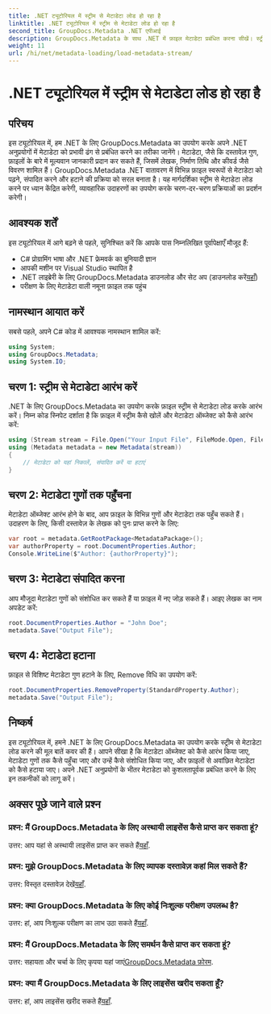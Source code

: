 ```yaml
---
title: .NET ट्यूटोरियल में स्ट्रीम से मेटाडेटा लोड हो रहा है
linktitle: .NET ट्यूटोरियल में स्ट्रीम से मेटाडेटा लोड हो रहा है
second_title: GroupDocs.Metadata .NET एपीआई
description: GroupDocs.Metadata के साथ .NET में फ़ाइल मेटाडेटा प्रबंधित करना सीखें। स्ट्रीम से मेटाडेटा लोड करने, संपादित करने और हटाने के लिए चरण-दर-चरण मार्गदर्शिका।
weight: 11
url: /hi/net/metadata-loading/load-metadata-stream/
---
```


# .NET ट्यूटोरियल में स्ट्रीम से मेटाडेटा लोड हो रहा है

## परिचय
इस ट्यूटोरियल में, हम .NET के लिए GroupDocs.Metadata का उपयोग करके अपने .NET अनुप्रयोगों में मेटाडेटा को प्रभावी ढंग से प्रबंधित करने का तरीका जानेंगे। मेटाडेटा, जैसे कि दस्तावेज़ गुण, फ़ाइलों के बारे में मूल्यवान जानकारी प्रदान कर सकते हैं, जिसमें लेखक, निर्माण तिथि और कीवर्ड जैसे विवरण शामिल हैं। GroupDocs.Metadata .NET वातावरण में विभिन्न फ़ाइल स्वरूपों से मेटाडेटा को पढ़ने, संपादित करने और हटाने की प्रक्रिया को सरल बनाता है। यह मार्गदर्शिका स्ट्रीम से मेटाडेटा लोड करने पर ध्यान केंद्रित करेगी, व्यावहारिक उदाहरणों का उपयोग करके चरण-दर-चरण प्रक्रियाओं का प्रदर्शन करेगी।
## आवश्यक शर्तें
इस ट्यूटोरियल में आगे बढ़ने से पहले, सुनिश्चित करें कि आपके पास निम्नलिखित पूर्वापेक्षाएँ मौजूद हैं:
- C# प्रोग्रामिंग भाषा और .NET फ्रेमवर्क का बुनियादी ज्ञान
- आपकी मशीन पर Visual Studio स्थापित है
-  .NET लाइब्रेरी के लिए GroupDocs.Metadata डाउनलोड और सेट अप (डाउनलोड करें[यहाँ](https://releases.groupdocs.com/metadata/net/))
- परीक्षण के लिए मेटाडेटा वाली नमूना फ़ाइल तक पहुंच

## नामस्थान आयात करें
सबसे पहले, अपने C# कोड में आवश्यक नामस्थान शामिल करें:
```csharp
using System;
using GroupDocs.Metadata;
using System.IO;
```
## चरण 1: स्ट्रीम से मेटाडेटा आरंभ करें
.NET के लिए GroupDocs.Metadata का उपयोग करके फ़ाइल स्ट्रीम से मेटाडेटा लोड करके आरंभ करें। निम्न कोड स्निपेट दर्शाता है कि फ़ाइल में स्ट्रीम कैसे खोलें और मेटाडेटा ऑब्जेक्ट को कैसे आरंभ करें:

```csharp
using (Stream stream = File.Open("Your Input File", FileMode.Open, FileAccess.ReadWrite))
using (Metadata metadata = new Metadata(stream))
{
    // मेटाडेटा को यहां निकालें, संपादित करें या हटाएं
}
```
## चरण 2: मेटाडेटा गुणों तक पहुँचना
मेटाडेटा ऑब्जेक्ट आरंभ होने के बाद, आप फ़ाइल के विभिन्न गुणों और मेटाडेटा तक पहुँच सकते हैं। उदाहरण के लिए, किसी दस्तावेज़ के लेखक को पुनः प्राप्त करने के लिए:

```csharp
var root = metadata.GetRootPackage<MetadataPackage>();
var authorProperty = root.DocumentProperties.Author;
Console.WriteLine($"Author: {authorProperty}");
```
## चरण 3: मेटाडेटा संपादित करना
आप मौजूदा मेटाडेटा गुणों को संशोधित कर सकते हैं या फ़ाइल में नए जोड़ सकते हैं। आइए लेखक का नाम अपडेट करें:

```csharp
root.DocumentProperties.Author = "John Doe";
metadata.Save("Output File");
```
## चरण 4: मेटाडेटा हटाना
फ़ाइल से विशिष्ट मेटाडेटा गुण हटाने के लिए, Remove विधि का उपयोग करें:

```csharp
root.DocumentProperties.RemoveProperty(StandardProperty.Author);
metadata.Save("Output File");
```

## निष्कर्ष
इस ट्यूटोरियल में, हमने .NET के लिए GroupDocs.Metadata का उपयोग करके स्ट्रीम से मेटाडेटा लोड करने की मूल बातें कवर की हैं। आपने सीखा है कि मेटाडेटा ऑब्जेक्ट को कैसे आरंभ किया जाए, मेटाडेटा गुणों तक कैसे पहुँचा जाए और उन्हें कैसे संशोधित किया जाए, और फ़ाइलों से अवांछित मेटाडेटा को कैसे हटाया जाए। अपने .NET अनुप्रयोगों के भीतर मेटाडेटा को कुशलतापूर्वक प्रबंधित करने के लिए इन तकनीकों को लागू करें।

## अक्सर पूछे जाने वाले प्रश्न
### प्रश्न: मैं GroupDocs.Metadata के लिए अस्थायी लाइसेंस कैसे प्राप्त कर सकता हूं?
 उत्तर: आप यहां से अस्थायी लाइसेंस प्राप्त कर सकते हैं[यहाँ](https://purchase.groupdocs.com/temporary-license/).
### प्रश्न: मुझे GroupDocs.Metadata के लिए व्यापक दस्तावेज़ कहां मिल सकते हैं?
 उत्तर: विस्तृत दस्तावेज़ देखें[यहाँ](https://tutorials.groupdocs.com/metadata/net/).
### प्रश्न: क्या GroupDocs.Metadata के लिए कोई निःशुल्क परीक्षण उपलब्ध है?
 उत्तर: हां, आप निःशुल्क परीक्षण का लाभ उठा सकते हैं[यहाँ](https://releases.groupdocs.com/).
### प्रश्न: मैं GroupDocs.Metadata के लिए समर्थन कैसे प्राप्त कर सकता हूं?
 उत्तर: सहायता और चर्चा के लिए कृपया यहां जाएं[GroupDocs.Metadata फ़ोरम](https://forum.groupdocs.com/c/metadata/14).
### प्रश्न: क्या मैं GroupDocs.Metadata के लिए लाइसेंस खरीद सकता हूँ?
 उत्तर: हां, आप लाइसेंस खरीद सकते हैं[यहाँ](https://purchase.groupdocs.com/buy).